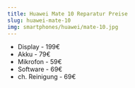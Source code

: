 ```yaml
---
title: Huawei Mate 10 Reparatur Preise
slug: huawei-mate-10
img: smartphones/huawei/mate-10.jpg
---
```


- Display - 199€
- Akku - 79€
- Mikrofon - 59€
- Software - 69€
- ch. Reinigung - 69€